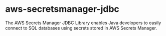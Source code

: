 # aws-secretsmanager-jdbc
The AWS Secrets Manager JDBC Library enables Java developers to easily connect to SQL databases using secrets stored in AWS Secrets Manager.
